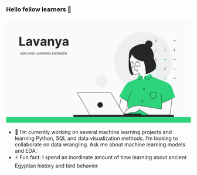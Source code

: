 ### Hello fellow learners  👋


  ![](lav.png)

- 🔭 I’m currently working on several machine learning projects and learning Python, SQL and data visualization methods. I’m looking to collaborate on data wrangling. Ask me about machine learning models and EDA.
- ⚡ Fun fact: I spend an inordinate amount of time learning about ancient Egyptian history and bird behavior. 

